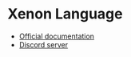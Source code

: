 # **Xenon** Language
- [Official documentation](https://quantumsheep.github.io/san-documentation)
- [Discord server](https://discord.gg/sb5hRzW)
